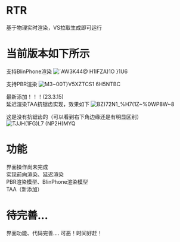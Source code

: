 # RTR
基于物理实时渲染，VS拉取生成即可运行

# 当前版本如下所示
支持BlinPhone渲染
![`AW3K44@ H1IFZA)1O }1U6](https://user-images.githubusercontent.com/83110022/225012961-2039b332-3eeb-4777-b259-74039a761683.png)


支持PBR渲染
![M3~00T}V5XZTCS1 6H5NTBC](https://user-images.githubusercontent.com/83110022/225010304-15488e2d-cb8d-4fb7-8235-d1f83e6cb057.png)


最新添加！！！(23.3.15)  
延迟渲染TAA抗锯齿实现，效果如下
![BZ)72N1_%H7(1Z~%0WP8W~8](https://user-images.githubusercontent.com/83110022/225261157-63a69fbe-fb0c-4e83-82fe-40e34b14f1b9.png)

这是没有抗锯齿的（可以看到右下角边缘还是有明显区别）  
![TJJH(1F$G)L7 ($NP2H(MYQ](https://user-images.githubusercontent.com/83110022/225262626-2ef09ebf-cae9-4330-bac9-ae7f9df02d3c.png)



# 功能
界面操作尚未完成   
实现前向渲染、延迟渲染  
PBR渲染模型、BlinPhone渲染模型  
TAA（新添加）

# 待完善...
界面功能、代码完善.... 
可恶！时间好赶！

